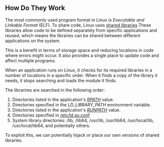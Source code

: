 ## How Do They Work
The most commonly used program format in Linux is _Executable and Linkable Format_ (ELF).
To share code, Linux uses [shared libraries](https://tldp.org/HOWTO/Program-Library-HOWTO/shared-libraries.html)
These libraries allow code to be defined separately from specific applications and reused, which means the libraries can be shared between different applications on the system.

This is a benefit in terms of storage space and reducing locations in code where errors might occur.
It also provides a single place to update code and affect multiple programs.

When an application runs on Linux, it checks for its required libraries in a number of locations in a specific order.
When it finds a copy of the library it needs, it stops searching and loads the module it finds.

The librarires are searched in the following order:
1.  Directories listed in the application's [_RPATH_](https://en.wikipedia.org/wiki/Rpath) value.
2.  Directories specified in the _LD_LIBRARY_PATH_ environment variable.
3.  Directories listed in the application's [_RUNPATH_](https://amir.rachum.com/blog/2016/09/17/shared-libraries/#rpath-and-runpath) value.
4.  Directories specified in [/etc/ld.so.conf](https://man7.org/linux/man-pages/man8/ldconfig.8.html)
5.  System library directories: /lib, /lib64, /usr/lib, /usr/lib64, /usr/local/lib, /usr/local/lib64, and potentially others.

To exploit this, we can potentially hijack or place our own versions of shared libraries.

